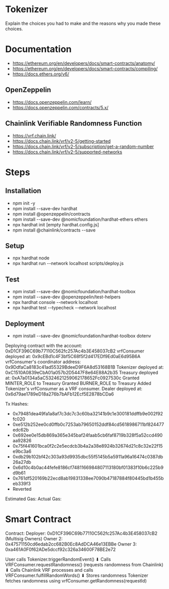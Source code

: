 # Tokenizer

Explain the choices you had to make and the reasons why you made these choices.


# Documentation

- https://ethereum.org/en/developers/docs/smart-contracts/anatomy/
- https://ethereum.org/en/developers/docs/smart-contracts/compiling/
- https://docs.ethers.org/v6/

## OpenZeppelin
- https://docs.openzeppelin.com/learn/
- https://docs.openzeppelin.com/contracts/5.x/

## Chainlink Verifiable Randomness Function
- https://vrf.chain.link/
- https://docs.chain.link/vrf/v2-5/getting-started
- https://docs.chain.link/vrf/v2-5/subscription/get-a-random-number
- https://docs.chain.link/vrf/v2-5/supported-networks


# Steps

## Installation
- npm init -y
- npm install --save-dev hardhat
- npm install @openzeppelin/contracts
- npm install --save-dev @nomicfoundation/hardhat-ethers ethers
- npx hardhat init [empty hardhat.config.js]
- npm install @chainlink/contracts --save

## Setup
- npx hardhat node
- npx hardhat run --network localhost scripts/deploy.js

## Test
- npm install --save-dev @nomicfoundation/hardhat-toolbox
- npm install --save-dev @openzeppelin/test-helpers
- npx hardhat console --network localhost
- npx hardhat test --typecheck --network localhost

## Deployment
- npm install --save-dev @nomicfoundation/hardhat-toolbox dotenv

Deploying contract with the account: 0xD1CF396C69b77110C562fc257Ac4b3E458037cB2
vrfConsumer deployed at: 0x9cEBd1c4F3bf5C68f5f2d417EDf9Ed0aE6d95B6A
vrfConsumer's coordinator address: 0x9DdfaCa8183c41ad55329BdeeD9F6A8d53168B1B
Tokenizer deployed at: 0xC1510A0839eCbA01a057b2D5447F8e64E88A2b35
Treasury deployed at: 0xA7a0134a5aC5324621259062178652Fc0927530c
Granted MINTER_ROLE to Treasury
Granted BURNER_ROLE to Treasury
Added Tokenizer's vrfConsumer as a VRF consumer.
Dealer deployed at: 0x6d79ae1789eD18a276b7bAFb12Ecf5E2878bCDa6


Tx Hashes:
- 0x79481dea49fa1a8af7c3dc7c3c60ba32141b9c1e300181ddffb9e002f92fc020
- 0xe512b252ee0cd0ffb0c7253ab79650152ddf84cd5618986711bf824477edc62b
- 0x692ee0e15db869a365e345baf24faab5cb6faf8719b328f5a52ccd490aa92826
- 0x75f441601bca0f2c2e5ecdcb3b4a2a38e8924b32674d21c8c32e22f15e9bc3a6
- 0xdb29b102bf42c303a93d9935dbc55f5145b5a5911a96a16474c0387db26a27db
- 0x6d10c4b0ac44fefe8186cf7481166984807113180bf01383f10b6c225b9d9b61
- 0x761df520169b22ecd8ab19831338ee7090b47187884f80445bd1b455beb339f3
- Reverted

Estimated Gas: 
Actual Gas: 

# Smart Contract
Contract: 
Deployer: 0xD1CF396C69b77110C562fc257Ac4b3E458037cB2
(Multisig Owners)
Owner 2: 0x47571150cd6edab2cc682B0Ec8AdDCA46e13EBBe
Owner 3: 0xa461A0F0f62ADe5dccf92c326a34600F78BE2e72

User calls Tokenizer.triggerRandomEvent()
⬇ Calls
VRFConsumer.requestRandomness() (requests randomness from Chainlink)
⬇ Calls
Chainlink VRF processes and calls VRFConsumer.fulfillRandomWords()
⬇ Stores randomness
Tokenizer fetches randomness using vrfConsumer.getRandomness(requestId)
